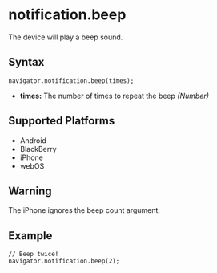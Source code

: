 notification.beep
=================

The device will play a beep sound.

Syntax
------

    navigator.notification.beep(times);

- __times:__ The number of times to repeat the beep _(Number)_

Supported Platforms
-------------------

- Android
- BlackBerry
- iPhone
- webOS

Warning
-------

The iPhone ignores the beep count argument.

Example
-------

    // Beep twice!
    navigator.notification.beep(2);
